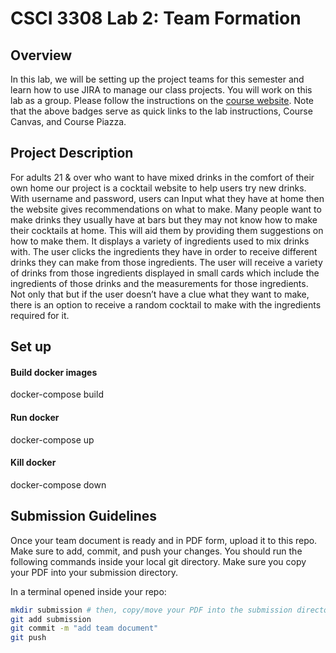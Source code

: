 # CSCI 3308 Lab 2: Team Formation

## Overview
In this lab, we will be setting up the project teams for this semester and learn how to use JIRA to manage our class projects. You will work on this lab as a group. Please follow the instructions on the [course website](https://cub-csci-3308.herokuapp.com/labs). Note that the above badges serve as quick links to the lab instructions, Course Canvas, and Course Piazza. 


## Project Description

For adults 21 & over who want to have mixed drinks in the comfort of their own home our project is a cocktail website to help users try new drinks. With username and password, users can Input what they have at home then the website gives recommendations on what to make. Many people want to make drinks they usually have at bars but they may not know how to make their cocktails at home. This will aid them by providing them suggestions on how to make them.
It displays a variety of ingredients used to mix drinks with. The user clicks the ingredients they have in order to receive different drinks they can make from those ingredients. The user will receive a variety of drinks from those ingredients displayed in small cards which include the ingredients of those drinks and the measurements for those ingredients. Not only that but if the user doesn’t have a clue what they want to make, there is an option to receive a random cocktail to make with the ingredients required for it. 

## Set up

#### Build docker images

docker-compose build

#### Run docker

docker-compose up

#### Kill docker

docker-compose down





## Submission Guidelines
Once your team document is ready and in PDF form, upload it to this repo. Make sure to add, commit, and push your changes. You should run the following commands inside your local git directory. Make sure you copy your PDF into your submission directory.

In a terminal opened inside your repo:

```bash
mkdir submission # then, copy/move your PDF into the submission directory
git add submission
git commit -m "add team document"
git push
```
